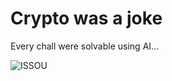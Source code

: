 # Crypto was a joke

Every chall were solvable using AI...

![ISSOU](https://i.imgur.com/ZDaE4lE.png)
